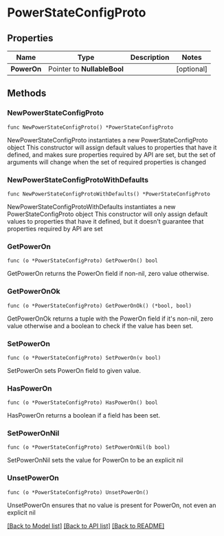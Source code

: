 # PowerStateConfigProto

## Properties

Name | Type | Description | Notes
------------ | ------------- | ------------- | -------------
**PowerOn** | Pointer to **NullableBool** |  | [optional] 

## Methods

### NewPowerStateConfigProto

`func NewPowerStateConfigProto() *PowerStateConfigProto`

NewPowerStateConfigProto instantiates a new PowerStateConfigProto object
This constructor will assign default values to properties that have it defined,
and makes sure properties required by API are set, but the set of arguments
will change when the set of required properties is changed

### NewPowerStateConfigProtoWithDefaults

`func NewPowerStateConfigProtoWithDefaults() *PowerStateConfigProto`

NewPowerStateConfigProtoWithDefaults instantiates a new PowerStateConfigProto object
This constructor will only assign default values to properties that have it defined,
but it doesn't guarantee that properties required by API are set

### GetPowerOn

`func (o *PowerStateConfigProto) GetPowerOn() bool`

GetPowerOn returns the PowerOn field if non-nil, zero value otherwise.

### GetPowerOnOk

`func (o *PowerStateConfigProto) GetPowerOnOk() (*bool, bool)`

GetPowerOnOk returns a tuple with the PowerOn field if it's non-nil, zero value otherwise
and a boolean to check if the value has been set.

### SetPowerOn

`func (o *PowerStateConfigProto) SetPowerOn(v bool)`

SetPowerOn sets PowerOn field to given value.

### HasPowerOn

`func (o *PowerStateConfigProto) HasPowerOn() bool`

HasPowerOn returns a boolean if a field has been set.

### SetPowerOnNil

`func (o *PowerStateConfigProto) SetPowerOnNil(b bool)`

 SetPowerOnNil sets the value for PowerOn to be an explicit nil

### UnsetPowerOn
`func (o *PowerStateConfigProto) UnsetPowerOn()`

UnsetPowerOn ensures that no value is present for PowerOn, not even an explicit nil

[[Back to Model list]](../README.md#documentation-for-models) [[Back to API list]](../README.md#documentation-for-api-endpoints) [[Back to README]](../README.md)


